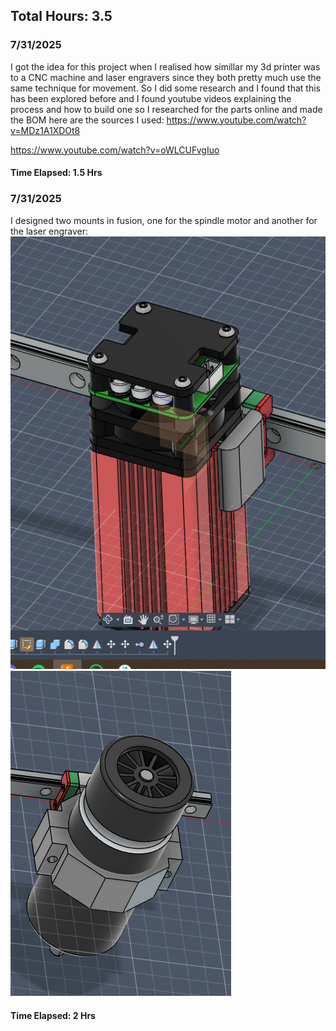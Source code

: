 ## Total Hours: 3.5
### 7/31/2025
I got the idea for this project when I realised how simillar my 3d printer was to a CNC machine and laser engravers since they both pretty much use the same technique for movement. So I did some research and I found that this has been explored before and I found youtube videos explaining the process and how to build one so I researched for the parts online and made the BOM here are the sources I used:
https://www.youtube.com/watch?v=MDz1A1XDOt8

https://www.youtube.com/watch?v=oWLCUFvgIuo
#### Time Elapsed: 1.5 Hrs 
### 7/31/2025
I designed two mounts in fusion, one for the spindle motor and another for the laser engraver:
![img](https://github.com/yahia-svg/HomePcbFabricator/blob/main/img/Screenshot%202025-08-01%20175515.png?raw=true)
![img](https://github.com/yahia-svg/HomePcbFabricator/blob/main/img/Screenshot%202025-08-01%20183601.png?raw=true)
#### Time Elapsed: 2 Hrs 
